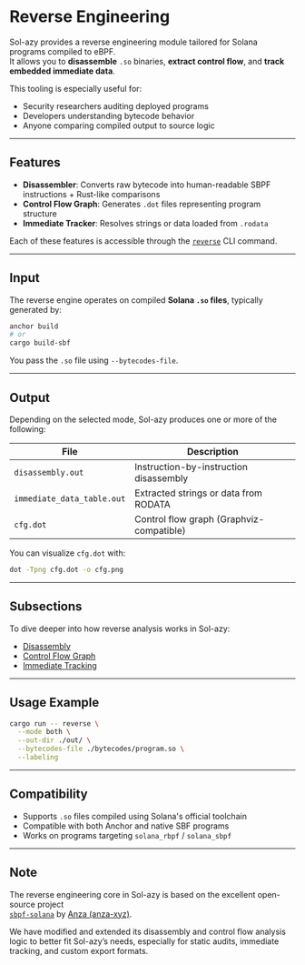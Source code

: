 # Reverse Engineering

Sol-azy provides a reverse engineering module tailored for Solana programs compiled to eBPF.  
It allows you to **disassemble** `.so` binaries, **extract control flow**, and **track embedded immediate data**.

This tooling is especially useful for:

- Security researchers auditing deployed programs
- Developers understanding bytecode behavior
- Anyone comparing compiled output to source logic

---

## Features

- **Disassembler**: Converts raw bytecode into human-readable SBPF instructions + Rust-like comparisons
- **Control Flow Graph**: Generates `.dot` files representing program structure
- **Immediate Tracker**: Resolves strings or data loaded from `.rodata`

Each of these features is accessible through the [`reverse`](../cli/reverse.md) CLI command.

---

## Input

The reverse engine operates on compiled **Solana `.so` files**, typically generated by:

```bash
anchor build
# or
cargo build-sbf
```

You pass the `.so` file using `--bytecodes-file`.

---

## Output

Depending on the selected mode, Sol-azy produces one or more of the following:

| File                          | Description                                       |
|-------------------------------|---------------------------------------------------|
| `disassembly.out`            | Instruction-by-instruction disassembly           |
| `immediate_data_table.out`   | Extracted strings or data from RODATA            |
| `cfg.dot`                    | Control flow graph (Graphviz-compatible)         |

You can visualize `cfg.dot` with:

```bash
dot -Tpng cfg.dot -o cfg.png
```

---

## Subsections

To dive deeper into how reverse analysis works in Sol-azy:

- [Disassembly](./reverse/disassembly.md)
- [Control Flow Graph](./reverse/cfg.md)
- [Immediate Tracking](./reverse/immediates.md)

---

## Usage Example

```bash
cargo run -- reverse \
  --mode both \
  --out-dir ./out/ \
  --bytecodes-file ./bytecodes/program.so \
  --labeling
```

---

## Compatibility

- Supports `.so` files compiled using Solana's official toolchain
- Compatible with both Anchor and native SBF programs
- Works on programs targeting `solana_rbpf` / `solana_sbpf`

---

## Note

The reverse engineering core in Sol-azy is based on the excellent open-source project  
[`sbpf-solana`](https://github.com/anza-xyz/sbpf) by [Anza (anza-xyz)](https://github.com/anza-xyz).

We have modified and extended its disassembly and control flow analysis logic to better fit Sol-azy’s needs,
especially for static audits, immediate tracking, and custom export formats.

